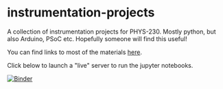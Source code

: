 # instrumentation-projects
A collection of instrumentation projects for PHYS-230. Mostly python, but also Arduino, PSoC etc. Hopefully someone will find this useful!

You can find links to most of the materials [here](README.ipynb).

Click below to launch a "live" server to run the jupyter notebooks.

[![Binder](https://mybinder.org/badge.svg)](https://mybinder.org/v2/gh/sspickle/instrumentation-projects.git/master)
